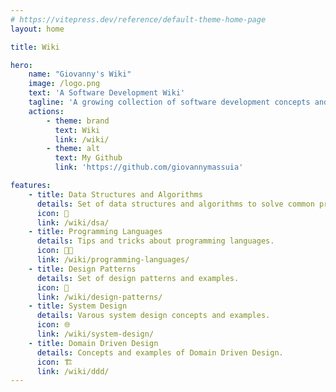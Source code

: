 ```yaml
---
# https://vitepress.dev/reference/default-theme-home-page
layout: home

title: Wiki

hero:
    name: "Giovanny's Wiki"
    image: /logo.png
    text: 'A Software Development Wiki'
    tagline: 'A growing collection of software development concepts and examples.'
    actions:
        - theme: brand
          text: Wiki
          link: /wiki/
        - theme: alt
          text: My Github
          link: 'https://github.com/giovannymassuia'

features:
    - title: Data Structures and Algorithms
      details: Set of data structures and algorithms to solve common problems.
      icon: 🤖
      link: /wiki/dsa/
    - title: Programming Languages
      details: Tips and tricks about programming languages.
      icon: 👨‍💻
      link: /wiki/programming-languages/
    - title: Design Patterns
      details: Set of design patterns and examples.
      icon: 🎨
      link: /wiki/design-patterns/
    - title: System Design
      details: Varous system design concepts and examples.
      icon: 🌐
      link: /wiki/system-design/
    - title: Domain Driven Design
      details: Concepts and examples of Domain Driven Design.
      icon: 🏗
      link: /wiki/ddd/
---
```

